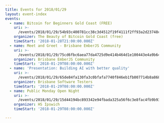 ```yaml
---
title: Events for 2018/01/29
layout: event-index
events:
  - name: Bitcoin for Beginners Gold Coast (FREE)
    uri: >-
      /events/2018/01/29/54b93c400781cc38c3d4512f19f4111f2ff93a2d23748c1fb3d5133e33a2ee22
    organizer: The Beauty of Bitcoin Gold Coast (free)
    timeStart: '2018-01-28T21:00:00.000Z'
  - name: Meet and Greet - Brisbane EmberJS Community
    uri: >-
      /events/2018/01/29/75cd6fbc6aea77da4725d9e414b464d1e100443e4a9b644dc930659be59569a7
    organizer: Brisbane EmberJS Community
    timeStart: '2018-01-29T08:00:00.000Z'
  - name: 'Presentation: Building AI with better quality'
    uri: >-
      /events/2018/01/29/65de84fa130fa3c0bfafa7740f846eb1fb007714b8a868ddedfe0314186fbeff
    organizer: Brisbane Software Testers
    timeStart: '2018-01-29T08:00:00.000Z'
  - name: Public Monday Open Night
    uri: >-
      /events/2018/01/29/15d44194bc893342e94fbada325a56f6c3e8fac4fb9b93ba822e8cc36a983d8e
    organizer: HS Ipswich
    timeStart: '2018-01-29T08:00:00.000Z'

---
```

